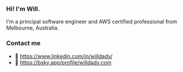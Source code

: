### Hi! I'm Will.

I'm a principal software engineer and AWS certified professional from Melbourne, Australia. 

### Contact me

- 💼 https://www.linkedin.com/in/willdady/
- 🦋 https://bsky.app/profile/willdady.com


<!--
**willdady/willdady** is a ✨ _special_ ✨ repository because its `README.md` (this file) appears on your GitHub profile.

Here are some ideas to get you started:

- 🔭 I’m currently working on ...
- 🌱 I’m currently learning ...
- 👯 I’m looking to collaborate on ...
- 🤔 I’m looking for help with ...
- 💬 Ask me about ...
- 📫 How to reach me: ...
- 😄 Pronouns: ...
- ⚡ Fun fact: ...
-->
